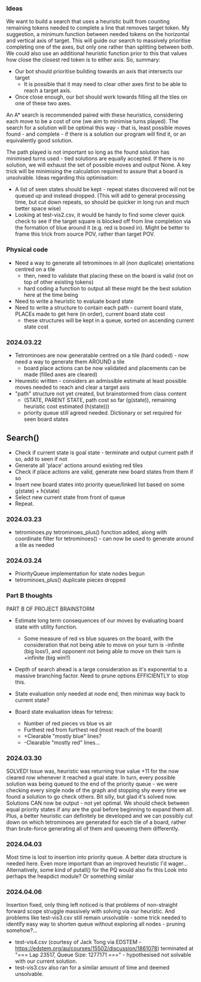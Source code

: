 ### Ideas
We want to build a search that uses a heuristic built from counting remaining tokens needed to complete a line that
removes target token. My suggestion, a minimum function between needed tokens on the horizontal and vertical axis 
of target. This will guide our search to massively prioritise completing one of the axes, but only one rather than
splitting between both. We could also use an additional heuristic function prior to this that values how close the 
closest red token is to either axis. So, summary:
* Our bot should prioritise building towards an axis that intersects our target
    * It is possible that it may need to clear other axes first to be able to reach a target axis.
* Once close enough, our bot should work towards filling all the tiles on one of these two axes. 

An A* search is recommended paired with these heuristics, considering each move to be a cost of one (we aim to minimise 
turns played). The search for a solution will be optimal this way - that is, least possible moves found - and complete - 
if there is a solution our program will find it, or an equivalently good solution.

The path played is not important so long as the found solution has minimised turns used - tied solutions are equally 
accepted. If there is no solution, we will exhaust the set of possible moves and output None. A key trick will be 
minimising the calculation required to assure that a board is unsolvable. Ideas regarding this optimisation:
* A list of seen states should be kept - repeat states discovered will not be queued up and instead dropped. (This will 
    add to general processing time, but cut down repeats, so should be quicker in long run and much better space wise)
* Looking at test-vis2.csv, it would be handy to find some clever quick check to see if the target square is blocked off
    from line completion via the formation of blue around it (e.g. red is boxed in). Might be better to frame this trick
    from source POV, rather than target POV.


### Physical code
* Need a way to generate all tetrominoes in all (non duplicate) orientations centred on a tile
    * then, need to validate that placing these on the board is valid (not on top of other existing tokens)
    * hard coding a function to output all these might be the best solution here at the time being
* Need to write a heuristic to evaluate board state
* Need to write a structure to contain each path - current board state, PLACEs made to get here (in order), current 
    board state cost
    * these structures will be kept in a queue, sorted on ascending current state cost


### 2024.03.22
* Tetrominoes are now generatable centred on a tile (hard coded) - now need a way to generate them AROUND a tile
    * board place actions can be now validated and placements can be made (filled axes are cleared)
* Heurestic written - considers an admissible estimate at least possible moves needed to reach and clear a target axis
* "path" structure not yet created, but brainstormed from class content 
    * (STATE, PARENT STATE, path cost so far (g(state)), remaining heuristic cost estimated (h(state)))
    * priority queue still agreed needed. Dictionary or set required for seen board states
## Search()
* Check if current state is goal state - terminate and output current path if so, add to seen if not
* Generate all 'place' actions around existing red tiles
* Check if place actions are valid, generate new board states from them if so
* Insert new board states into priority queue/linked list based on some g(state) + h(state)
* Select new current state from front of queue
* Repeat.


### 2024.03.23
* tetrominoes.py tetrominoes_plus() function added, along with coordinate filter for tetrominoes() - can now be used to 
    generate around a tile as needed
    
### 2024.03.24
* PriorityQueue implementation for state nodes begun
* tetrominoes_plus() duplicate pieces dropped
### Part B thoughts
PART B OF PROJECT BRAINSTORM
* Estimate long term consequences of our moves by evaluating board state with utility function.
    * Some measure of red vs blue squares on the board, with the consideration that not being able to move on your turn 
    is -infinite (big loss!), and opponent not being able to move on their turn is +infinite (big win!!)
* Depth of search ahead is a large consideration as it's exponential to a massive branching factor. Need to prune 
    options EFFICIENTLY to stop this.
* State evaluation only needed at node end, then minimax way back to current state?

* Board state evaluation ideas for tetress:
    * Number of red pieces vs blue vs air
    * Furthest red from furthest red (most reach of the board)
    * +Clearable "mostly blue" lines?
    * -Clearable "mostly red" lines...


### 2024.03.30
SOLVED! Issue was, heuristic was returning true value +11 for the now cleared row whenever it reached a goal state.
  In turn, every possible solution was being queued to the end of the priority queue - we were checking every single 
  node of the graph and stopping shy every time we found a solution to go check others. Bit silly, but glad it's solved
  now.
Solutions CAN now be output - not yet optimal. We should check between equal priority states if any are the goal before
  beginning to expand them all. Plus, a better heuristic can definitely be developed and we can possibly cut down on 
  which tetrominoes are generated for each tile of a board, rather than brute-force generating all of them and queueing
  them differently.


### 2024.04.03
Most time is lost to insertion into priority queue. A better data structure is needed here. 
  Even more important than an improved heuristic I'd wager...
  Alternatively, some kind of putall() for the PQ would also fix this
  Look into perhaps the heapdict module? Or something similar


### 2024.04.06
Insertion fixed, only thing left noticed is that problems of non-straight forward scope struggle massively with solving
  via our heuristic. And problems like test-vis3.csv still remain unsolvable - some trick needed to identify easy 
  way to shorten queue without exploring all nodes - pruning somehow?...
* test-vis4.csv (courtesy of Jack Tong via EDSTEM - https://edstem.org/au/courses/15502/discussion/1861078) terminated
    at "=== Lap 23517, Queue Size: 1277171 ===" - hypothesised not solvable with our current solution.
* test-vis3.csv also ran for a similar amount of time and deemed unsolvable.
